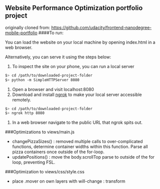 ## Website Performance Optimization portfolio project
originally cloned from: https://github.com/udacity/frontend-nanodegree-mobile-portfolio
####To run:

You can load the website on your local machine by opening
index.html in a web browser.

Alternatively, you can serve it using the steps below:

1. To inspect the site on your phone, you can run a local server

  ```bash
  $> cd /path/to/downloaded-project-folder
  $> python -m SimpleHTTPServer 8080
  ```

1. Open a browser and visit localhost:8080
1. Download and install [ngrok](https://ngrok.com/) to make your local server accessible remotely.

  ``` bash
  $> cd /path/to/downloaded-project-folder
  $> ngrok http 8080
  ```

1. In a web browser navigate to the public URL that ngrok spits out.

###Optimizations to views/main.js

* changePizzaSizes() : removed multiple calls to over-complicated functions, determine container widths
within this function.  Parse all pizza containers once outside of the for-loop.
* updatePositions() : move the body.scrollTop parse to outside of the for loop, preventing FSL.

###Optimization to views/css/style.css

* place .mover on own layers with will-change : transform
